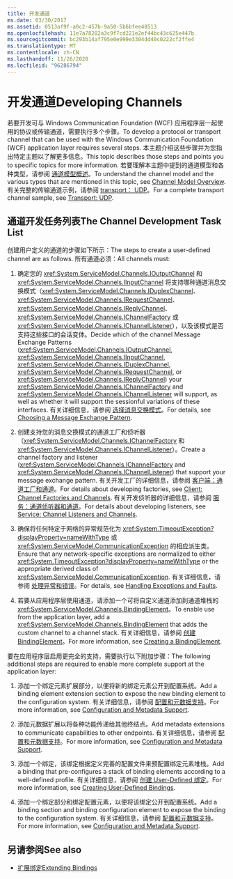 ```yaml
---
title: 开发通道
ms.date: 03/30/2017
ms.assetid: 0513af9f-a0c2-457b-9a50-5b6bfee48513
ms.openlocfilehash: 11e7a78282a3c9f7cd221e2ef44bc43c625e447b
ms.sourcegitcommit: bc293b14af795e0e999e3304dd40c0222cf2ffe4
ms.translationtype: MT
ms.contentlocale: zh-CN
ms.lasthandoff: 11/26/2020
ms.locfileid: "96286794"
---
```

# <a name="developing-channels"></a><span data-ttu-id="06483-102">开发通道</span><span class="sxs-lookup"><span data-stu-id="06483-102">Developing Channels</span></span>

<span data-ttu-id="06483-103">若要开发可与 Windows Communication Foundation (WCF) 应用程序层一起使用的协议或传输通道，需要执行多个步骤。</span><span class="sxs-lookup"><span data-stu-id="06483-103">To develop a protocol or transport channel that can be used with the Windows Communication Foundation (WCF) application layer requires several steps.</span></span> <span data-ttu-id="06483-104">本主题介绍这些步骤并为您指出特定主题以了解更多信息。</span><span class="sxs-lookup"><span data-stu-id="06483-104">This topic describes those steps and points you to specific topics for more information.</span></span> <span data-ttu-id="06483-105">若要理解本主题中提到的通道模型和各种类型，请参阅 [通道模型概述](channel-model-overview.md)。</span><span class="sxs-lookup"><span data-stu-id="06483-105">To understand the channel model and the various types that are mentioned in this topic, see [Channel Model Overview](channel-model-overview.md).</span></span> <span data-ttu-id="06483-106">有关完整的传输通道示例，请参阅 [transport： UDP](../samples/transport-udp.md)。</span><span class="sxs-lookup"><span data-stu-id="06483-106">For a complete transport channel sample, see [Transport: UDP](../samples/transport-udp.md).</span></span>  
  
## <a name="the-channel-development-task-list"></a><span data-ttu-id="06483-107">通道开发任务列表</span><span class="sxs-lookup"><span data-stu-id="06483-107">The Channel Development Task List</span></span>  

 <span data-ttu-id="06483-108">创建用户定义的通道的步骤如下所示：</span><span class="sxs-lookup"><span data-stu-id="06483-108">The steps to create a user-defined channel are as follows.</span></span> <span data-ttu-id="06483-109">所有通道必须：</span><span class="sxs-lookup"><span data-stu-id="06483-109">All channels must:</span></span>  
  
1. <span data-ttu-id="06483-110">确定您的 <xref:System.ServiceModel.Channels.IOutputChannel> 和 <xref:System.ServiceModel.Channels.IInputChannel> 将支持哪种通道消息交换模式（<xref:System.ServiceModel.Channels.IDuplexChannel>、<xref:System.ServiceModel.Channels.IRequestChannel>、<xref:System.ServiceModel.Channels.IReplyChannel>、<xref:System.ServiceModel.Channels.IChannelFactory> 或 <xref:System.ServiceModel.Channels.IChannelListener>），以及该模式是否支持这些接口的会话变体。</span><span class="sxs-lookup"><span data-stu-id="06483-110">Decide which of the channel Message Exchange Patterns (<xref:System.ServiceModel.Channels.IOutputChannel>, <xref:System.ServiceModel.Channels.IInputChannel>, <xref:System.ServiceModel.Channels.IDuplexChannel>, <xref:System.ServiceModel.Channels.IRequestChannel>, or <xref:System.ServiceModel.Channels.IReplyChannel>) your <xref:System.ServiceModel.Channels.IChannelFactory> and <xref:System.ServiceModel.Channels.IChannelListener> will support, as well as whether it will support the sessionful variations of these interfaces.</span></span> <span data-ttu-id="06483-111">有关详细信息，请参阅 [选择消息交换模式](choosing-a-message-exchange-pattern.md)。</span><span class="sxs-lookup"><span data-stu-id="06483-111">For details, see [Choosing a Message Exchange Pattern](choosing-a-message-exchange-pattern.md).</span></span>  
  
2. <span data-ttu-id="06483-112">创建支持您的消息交换模式的通道工厂和侦听器（<xref:System.ServiceModel.Channels.IChannelFactory> 和 <xref:System.ServiceModel.Channels.IChannelListener>）。</span><span class="sxs-lookup"><span data-stu-id="06483-112">Create a channel factory and listener (<xref:System.ServiceModel.Channels.IChannelFactory> and <xref:System.ServiceModel.Channels.IChannelListener>) that support your message exchange pattern.</span></span> <span data-ttu-id="06483-113">有关开发工厂的详细信息，请参阅 [客户端：通道工厂和通道](client-channel-factories-and-channels.md)。</span><span class="sxs-lookup"><span data-stu-id="06483-113">For details about developing factories, see [Client: Channel Factories and Channels](client-channel-factories-and-channels.md).</span></span> <span data-ttu-id="06483-114">有关开发侦听器的详细信息，请参阅 [服务：通道侦听器和通道](service-channel-listeners-and-channels.md)。</span><span class="sxs-lookup"><span data-stu-id="06483-114">For details about developing listeners, see [Service: Channel Listeners and Channels](service-channel-listeners-and-channels.md).</span></span>  
  
3. <span data-ttu-id="06483-115">确保将任何特定于网络的异常规范化为 <xref:System.TimeoutException?displayProperty=nameWithType> 或 <xref:System.ServiceModel.CommunicationException> 的相应派生类。</span><span class="sxs-lookup"><span data-stu-id="06483-115">Ensure that any network-specific exceptions are normalized to either <xref:System.TimeoutException?displayProperty=nameWithType> or the appropriate derived class of <xref:System.ServiceModel.CommunicationException>.</span></span> <span data-ttu-id="06483-116">有关详细信息，请参阅 [处理异常和错误](handling-exceptions-and-faults.md)。</span><span class="sxs-lookup"><span data-stu-id="06483-116">For details, see [Handling Exceptions and Faults](handling-exceptions-and-faults.md).</span></span>  
  
4. <span data-ttu-id="06483-117">若要从应用程序层使用通道，请添加一个可将自定义通道添加到通道堆栈的 <xref:System.ServiceModel.Channels.BindingElement>。</span><span class="sxs-lookup"><span data-stu-id="06483-117">To enable use from the application layer, add a <xref:System.ServiceModel.Channels.BindingElement> that adds the custom channel to a channel stack.</span></span> <span data-ttu-id="06483-118">有关详细信息，请参阅 [创建 BindingElement](creating-a-bindingelement.md)。</span><span class="sxs-lookup"><span data-stu-id="06483-118">For more information, see [Creating a BindingElement](creating-a-bindingelement.md).</span></span>  
  
 <span data-ttu-id="06483-119">要在应用程序层启用更完全的支持，需要执行以下附加步骤：</span><span class="sxs-lookup"><span data-stu-id="06483-119">The following additional steps are required to enable more complete support at the application layer:</span></span>  
  
1. <span data-ttu-id="06483-120">添加一个绑定元素扩展部分，以便将新的绑定元素公开到配置系统。</span><span class="sxs-lookup"><span data-stu-id="06483-120">Add a binding element extension section to expose the new binding element to the configuration system.</span></span> <span data-ttu-id="06483-121">有关详细信息，请参阅 [配置和元数据支持](configuration-and-metadata-support.md)。</span><span class="sxs-lookup"><span data-stu-id="06483-121">For more information, see [Configuration and Metadata Support](configuration-and-metadata-support.md).</span></span>  
  
2. <span data-ttu-id="06483-122">添加元数据扩展以将各种功能传递给其他终结点。</span><span class="sxs-lookup"><span data-stu-id="06483-122">Add metadata extensions to communicate capabilities to other endpoints.</span></span> <span data-ttu-id="06483-123">有关详细信息，请参阅 [配置和元数据支持](configuration-and-metadata-support.md)。</span><span class="sxs-lookup"><span data-stu-id="06483-123">For more information, see [Configuration and Metadata Support](configuration-and-metadata-support.md).</span></span>  
  
3. <span data-ttu-id="06483-124">添加一个绑定，该绑定根据定义完善的配置文件来预配置绑定元素堆栈。</span><span class="sxs-lookup"><span data-stu-id="06483-124">Add a binding that pre-configures a stack of binding elements according to a well-defined profile.</span></span> <span data-ttu-id="06483-125">有关详细信息，请参阅 [创建 User-Defined 绑定](creating-user-defined-bindings.md)。</span><span class="sxs-lookup"><span data-stu-id="06483-125">For more information, see [Creating User-Defined Bindings](creating-user-defined-bindings.md).</span></span>  
  
4. <span data-ttu-id="06483-126">添加一个绑定部分和绑定配置元素，以便将该绑定公开到配置系统。</span><span class="sxs-lookup"><span data-stu-id="06483-126">Add a binding section and binding configuration element to expose the binding to the configuration system.</span></span> <span data-ttu-id="06483-127">有关详细信息，请参阅 [配置和元数据支持](configuration-and-metadata-support.md)。</span><span class="sxs-lookup"><span data-stu-id="06483-127">For more information, see [Configuration and Metadata Support](configuration-and-metadata-support.md).</span></span>  
  
## <a name="see-also"></a><span data-ttu-id="06483-128">另请参阅</span><span class="sxs-lookup"><span data-stu-id="06483-128">See also</span></span>

- [<span data-ttu-id="06483-129">扩展绑定</span><span class="sxs-lookup"><span data-stu-id="06483-129">Extending Bindings</span></span>](extending-bindings.md)
